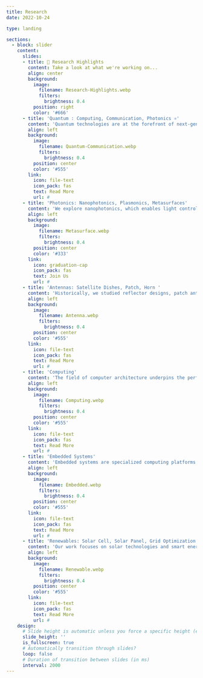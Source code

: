 ```yaml
---
title: Research
date: 2022-10-24

type: landing

sections:
  - block: slider
    content:
      slides:
      - title: 👋 Research Highlights
        content: Take a look at what we're working on...
        align: center
        background:
          image:
            filename: Research-Highlights.webp
            filters:
              brightness: 0.4
          position: right
          color: '#666'
      - title: 'Quantum : Computing, Communication, Photonics ⚛️'
        content: 'Quantum technologies are at the forefront of next-generation innovation, leveraging the principles of quantum mechanics to revolutionize information processing and communication. Our work aims to develop robust and scalable quantum networks. Quantum photonics combines light and quantum mechanics to enable on-chip quantum circuits, essential for quantum information processing. We investigate components for integrated quantum photonic platforms, quantum communication protocols. '
        align: left
        background:
          image:
            filename: Quantum-Communication.webp
            filters:
              brightness: 0.4
          position: center
          color: '#555'
        link:
          icon: file-text
          icon_pack: fas
          text: Read More
          url: #          
      - title: 'Photonics: Nanophotonics, Plasmonics, Metasurfaces'
        content: 'We explore nanophotonics, which enables light control at the nanoscale for compact, energy-efficient devices. Surface plasmon resonances in metals can concentrate light into subwavelength volumes-critical for ultra-sensitive biosensing and nanoscale light-matter interaction. Metasurfaces is a planar nanostructured material that precisely control the phase, amplitude, and polarization of light. Our research focuses on designing, fabricating, and characterizing these advanced photonic platforms using cutting-edge nanofabrication and simulation tools.'
        align: left
        background:
          image:
            filename: Metasurface.webp
            filters:
              brightness: 0.4
          position: center
          color: '#333'
        link:
          icon: graduation-cap
          icon_pack: fas
          text: Join Us
          url: #
      - title: 'Antennas: Satellite Dishes, Patch, Horn '
        content: 'Historically, we studied reflector designs, patch antenna for power efficiency and radiation pattern optimization. Satellite dishes offer high-gain communication links for remote sensing and deep-space communication. Patch antennas are low-profile, planar devices ideal for compact wireless systems and wearable electronics. Horn antennas, known for their high directivity and stability, are key in test ranges and microwave systems. We explored novel materials and miniaturization techniques to enhance bandwidth and polarization control.'
        align: left
        background:
          image:
            filename: Antenna.webp
            filters:
              brightness: 0.4
          position: center
          color: '#555'
        link:
          icon: file-text
          icon_pack: fas
          text: Read More
          url: #                    
      - title: 'Computing'
        content: 'The field of computer architecture underpins the performance and efficiency of all modern computing systems—from smartphones to supercomputers. Our research explores how to design processors that are faster, more energy-efficient, and capable of handling the demands of AI, scientific computing, and large-scale data analytics. We study microarchitecture components such as instruction pipelines, memory hierarchies, branch predictors, and multicore processors.'
        align: left
        background:
          image:
            filename: Computing.webp
            filters:
              brightness: 0.4
          position: center
          color: '#555'
        link:
          icon: file-text
          icon_pack: fas
          text: Read More
          url: #                
      - title: 'Embedded Systems'
        content: 'Embedded systems are specialized computing platforms built into larger systems to perform dedicated tasks, often under real-time constraints. Our research centers on designing energy-efficient, intelligent, and reliable embedded solutions for diverse applications. Embedded systems are specialized computing platforms built into larger systems to perform dedicated tasks, often under real-time constraints. Our research centers on designing energy-efficient, intelligent, and reliable embedded solutions for diverse applications.'
        align: left
        background:
          image:
            filename: Embedded.webp
            filters:
              brightness: 0.4
          position: center
          color: '#555'
        link:
          icon: file-text
          icon_pack: fas
          text: Read More
          url: #                
      - title: 'Renewables: Solar Cell, Solar Panel, Grid Optimization'
        content: 'Our work focuses on solar technologies and smart energy systems. We investigate solar cells, the core components that convert sunlight into electricity, aiming to improve their efficiency through novel materials and fabrication techniques. At the system level, we study solar panels, optimizing layout, orientation, and thermal management to enhance power output. Beyond generation, our research extends to grid optimization, ensuring stable integration of renewables into existing power infrastructures. We explore smart grid architectures, energy storage strategies, and predictive control algorithms to balance supply and demand.'
        align: left
        background:
          image:
            filename: Renewable.webp
            filters:
              brightness: 0.4
          position: center
          color: '#555'
        link:
          icon: file-text
          icon_pack: fas
          text: Read More
          url: #                                   
    design:
      # Slide height is automatic unless you force a specific height (e.g. '400px')
      slide_height: ''
      is_fullscreen: true
      # Automatically transition through slides?
      loop: false
      # Duration of transition between slides (in ms)
      interval: 2000
---
```

